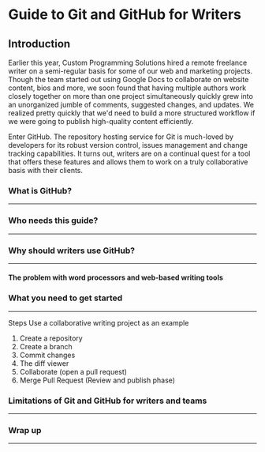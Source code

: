 # Guide to Git and GitHub for Writers



## Introduction

Earlier this year, Custom Programming Solutions hired a remote freelance writer on a semi-regular basis for some of our web and marketing projects. Though the team started out using Google Docs to collaborate on website content, bios and more, we soon found that having multiple authors work closely together on more than one project simultaneously quickly grew into an unorganized jumble of comments, suggested changes, and updates. We realized pretty quickly that we'd need to build a more structured workflow if we were going to publish high-quality content efficiently. 

Enter GitHub. The repository hosting service for Git is much-loved by developers for its robust version control, issues management and change tracking capabilities. It turns out, writers are on a continual quest for a tool that offers these features and allows them to work on a truly collaborative basis with their clients. 



### What is GitHub?

---





### Who needs this guide?

------





### Why should writers use GitHub?

---



#### The problem with word processors and web-based writing tools 







### What you need to get started

---



Steps
 Use a collaborative writing project as an example

1. Create a repository
2. Create a branch
3. Commit changes
4. The diff viewer
5. Collaborate (open a pull request)
6. Merge Pull Request (Review and publish phase)



### Limitations of Git and GitHub for writers and teams

---





### Wrap up

---

